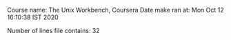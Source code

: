 Course name: The Unix Workbench, Coursera
Date make ran at:
Mon Oct 12 16:10:38 IST 2020

Number of lines file contains:
32
